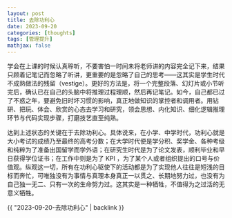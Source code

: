 ```yaml
---
layout: post
title: 去除功利心
date: 2023-09-20
categories: [thoughts]
tags: [管理提升]
mathjax: false
---
```


学会在上课的时候认真聆听，不要害怕一时间未将老师讲的内容完全记下来，结果只顾着记笔记而忽略了听讲，更重要的是忽略了自己的思考——这其实是学生时代不成熟做法的残留（vestige）。更好的方法是，将一个完整段落、幻灯片或小节听完后，确认已在自己的头脑中将推理过程理顺，然后再记笔记。如今，自己都已过了不惑之年，要避免旧时坏习惯的影响，真正地做知识的掌控者和调用者。用钻研、把玩、体会、欣赏的心态去学习和研究，领会思想、内化知识、细化逻辑推理环节与代码实现步骤，打磨技艺直至纯熟。

达到上述状态的关键在于去除功利心。具体说来，在小学、中学时代，功利心就是大小考试的成绩乃至最终的高考分数；在大学时代便是学分积、奖学金、各种考级和纯粹为了准备出国留学而学外语；在研究生时代是为了论文发表，顺利毕业和早日获得学位证书；在工作中则是为了 KPI ，为了某个人或者组织提出的口号与价值观。纵观这一切，所有在功利心驱使下的活动都是为了实现他人往往是短浅的目标而奔忙，可唯独没有为事情与真理本身真正一以贯之、长期地努力过，也没有为自己独一无二、只有一次的生命努力过。这其实是一种牺牲，不值得为之过活的无意义牺牲。

{{ "2023-09-20-去除功利心" | backlink }}
